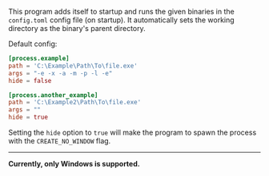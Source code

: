 This program adds itself to startup and runs the given binaries in the `config.toml` config file (on startup). It automatically sets the working directory as the binary's parent directory.

Default config:
```toml
[process.example]
path = 'C:\Example\Path\To\file.exe'
args = "-e -x -a -m -p -l -e"
hide = false

[process.another_example]
path = 'C:\Example2\Path\To\file.exe'
args = ""
hide = true
```
Setting the `hide` option to `true` will make the program to spawn the process with the `CREATE_NO_WINDOW` flag.

---
**Currently, only Windows is supported.**
